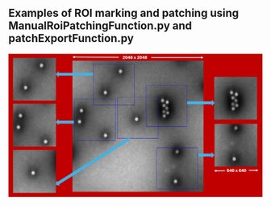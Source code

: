 ## Examples of ROI marking and patching using ManualRoiPatchingFunction.py and patchExportFunction.py

![Manual ROI Patching Tool](https://github.com/orukundo/Manual-ROI-Patching-Pre-Annotation-Tool/blob/main/ManualRoiPatchingTool.png)


